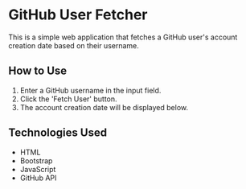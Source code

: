 # GitHub User Fetcher

This is a simple web application that fetches a GitHub user's account creation date based on their username.

## How to Use
1. Enter a GitHub username in the input field.
2. Click the 'Fetch User' button.
3. The account creation date will be displayed below.

## Technologies Used
- HTML
- Bootstrap
- JavaScript
- GitHub API